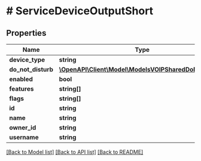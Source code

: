 # # ServiceDeviceOutputShort

## Properties

Name | Type | Description | Notes
------------ | ------------- | ------------- | -------------
**device_type** | **string** |  | [optional]
**do_not_disturb** | [**\OpenAPI\Client\Model\ModelsVOIPSharedDoNotDisturb**](ModelsVOIPSharedDoNotDisturb.md) |  | [optional]
**enabled** | **bool** |  | [optional]
**features** | **string[]** |  | [optional]
**flags** | **string[]** |  | [optional]
**id** | **string** |  | [optional]
**name** | **string** |  | [optional]
**owner_id** | **string** |  | [optional]
**username** | **string** |  | [optional]

[[Back to Model list]](../../README.md#models) [[Back to API list]](../../README.md#endpoints) [[Back to README]](../../README.md)
